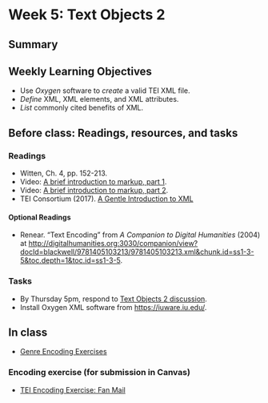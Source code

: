 # Week 5: Text Objects 2


## Summary
 

## Weekly Learning Objectives
 - Use _Oxygen_ software to _create_ a valid TEI XML file.
 - _Define_ XML, XML elements, and XML attributes.
 - _List_ commonly cited benefits of XML.

## Before class: Readings, resources, and tasks
### Readings
- Witten, Ch. 4, pp. 152-213.
- Video: [A brief introduction to markup, part 1](https://www.youtube.com/watch?v=Z2Nsq613uHk).
- Video: [A brief introduction to markup, part 2](https://www.youtube.com/watch?v=JhhKyyP0e18).
- TEI Consortium (2017). [A Gentle Introduction to XML](http://www.tei-c.org/release/doc/tei-p5-doc/en/html/SG.html)

#### Optional Readings
- Renear. “Text Encoding” from _A Companion to Digital Humanities_ (2004) at <http://digitalhumanities.org:3030/companion/view?docId=blackwell/9781405103213/9781405103213.xml&chunk.id=ss1-3-5&toc.depth=1&toc.id=ss1-3-5>.

### Tasks
- By Thursday 5pm, respond to [Text Objects 2 discussion](https://github.com/jawalsh/z652-Digital-Libraries/discussions/6).
- Install Oxygen XML software from <https://iuware.iu.edu/>.

## In class
- [Genre Encoding Exercises](https://dcl.ils.indiana.edu/teiworkshop/genres.html)
### Encoding exercise (for submission in Canvas)
- [TEI Encoding Exercise: Fan Mail](assignment_tei_encoding_exercise.html)
<!--


Text Objects, Part 2 (XML)
### Before Class
#### Readings



### In-class
* From last week: OCR on the command line with Tesseract
* Installing command-line tools:
	* Windows Installers
		* Tesseract: <https://sourceforge.net/projects/tesseract-ocr-alt/files/tesseract-ocr-setup-3.02.02.exe/download>
		* ImageMagick: <https://www.imagemagick.org/download/binaries/ImageMagick-7.0.7-0-Q16-x64-dll.exe>
	* MacOS Package managers
		* [Homebrew](http://brew.sh)
		* [MacPorts](http://macports.org)
* XML Discussion		
* *Tech Talk:* Oxygen XML Editor (Available from  [IUWare](http://iuware.iu.edu/) for Mac, Windows, and Linux)
	* IU Ware
	* New files
	* Validation/Well-formedness checking
* XML/Oxygen Lab


*Tech Talk:* Oxygen XML Editor (Available from  [IUWare](http://iuware.iu.edu/) for Mac, Windows, and Linux)

*Lab:* Editing and validating XML files in Oxygen
* Chapter 8 of Witten, Bainbridge, and Nichols’ _How to Build a Digital Library_ (2010), available through IUCAT at <http://kg6ek7cq2b.search.serialssolutions.com/?V=1.0&L=KG6EK7CQ2B&S=JCs&C=TC0000298940&T=marc>


*Tech Talk:* [FineReader](http://finereader.abbyy.com) and [Tesseract-OCR](https://code.google.com/p/

-->
